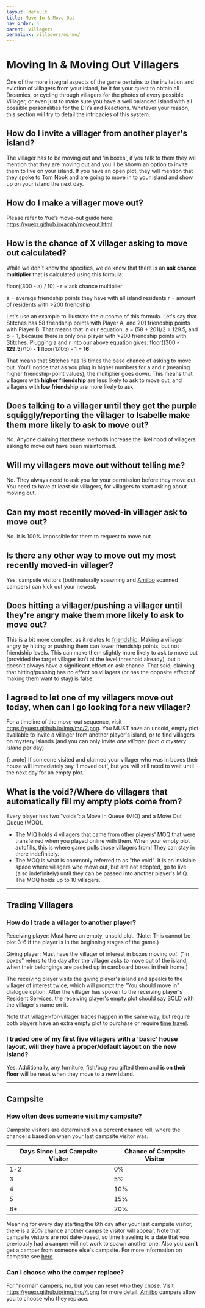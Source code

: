 ```yaml
---
layout: default
title: Move In & Move Out
nav_order: 4
parent: Villagers
permalink: villagers/mi-mo/
---
```

# Moving In & Moving Out Villagers
One of the more integral aspects of the game pertains to the invitation and eviction of villagers from your island, be it for your quest to obtain all Dreamies, or cycling through villagers for the photos of every possible Villager, or even just to make sure you have a well balanced island with all possible personalities for the DIYs and Reactions. Whatever your reason, this section will try to detail the intricacies of this system.

## How do I invite a villager from another player's island?
The villager has to be moving out and 'in boxes', if you talk to them they will mention that they are moving out and you'll be shown an option to invite them to live on your island. If you have an open plot, they will mention that they spoke to Tom Nook and are going to move in to your island and show up on your island the next day.

## How do I make a villager move out?
Please refer to Yue’s move-out guide here: <https://yuexr.github.io/acnh/moveout.html>.

## How is the chance of X villager asking to move out calculated?
While we don't know the specifics, we do know that there is an **ask chance multiplier** that is calculated using this formula:

floor((300 - a) / 10) - r = ask chance multiplier

a = average friendship points they have with all island residents
r = amount of residents with >200 friendship

Let's use an example to illustrate the outcome of this formula. Let's say that Stitches has 58 friendship points with Player A, and 201 friendship points with Player B. That means that in our equation, a = (58 + 201)/2 = 129.5, and b = 1, because there is only one player with >200 friendship points with Stitches. Plugging a and r into our above equation gives:
floor((300 - **129.5**)/10) - **1**
floor(17.05) - 1 = **16**

That means that Stitches has 16 times the base chance of asking to move out. You'll notice that as you plug in higher numbers for a and r (meaning higher friendship-point values), the multiplier goes down. This means that villagers with **higher friendship** are less likely to ask to move out, and villagers with **low friendship** are more likely to ask.  

## Does talking to a villager until they get the purple squiggly/reporting the villager to Isabelle make them more likely to ask to move out?
No. Anyone claiming that these methods increase the likelihood of villagers asking to move out have been misinformed.

## Will my villagers move out without telling me?
No. They always need to ask you for your permission before they move out. You need to have at least six villagers, for villagers to start asking about moving out.

## Can my most recently moved-in villager ask to move out?
No. It is 100% impossible for them to request to move out.

## Is there any other way to move out my most recently moved-in villager?
Yes, campsite visitors (both naturally spawning and [Amiibo](#what-are-amiibos-who-has-an-amiibo) scanned campers) can kick out your newest. 

## Does hitting a villager/pushing a villager until they're angry make them more likely to ask to move out?
This is a bit more complex, as it relates to [friendship](#what-is-friendshipwhat-are-friendship-levels). Making a villager angry by hitting or pushing them can lower friendship points, but not friendship levels. This can make them slightly more likely to ask to move out (provided the target villager isn't at the level threshold already), but it doesn't always have a significant effect on ask chance. That said, claiming that hitting/pushing has no effect on villagers (or has the opposite effect of making them want to stay) is false.  

## I agreed to let one of my villagers move out today, when can I go looking for a new villager?
For a timeline of the move-out sequence, visit <https://yuexr.github.io/img/mo/2.png>.
You MUST have an unsold, empty plot available to invite a villager from another player's island, or to find villagers on mystery islands (and you can only invite *one villager from a mystery island* per day). 

{: .note}
If someone visited and claimed your villager who was in boxes their house will immediately say 'I moved out', but you will still need to wait until the next day for an empty plot.

## What is the void?/Where do villagers that automatically fill my empty plots come from?
Every player has two "voids": a Move In Queue (MIQ) and a Move Out Queue (MOQ).
- The MIQ holds 4 villagers that came from other players' MOQ that were transferred when you played online with them. When your empty plot autofills, this is where game pulls those villagers from! They can stay in there indefinitely.
- The MOQ is what is commonly referred to as "the void". It is an invisible space where villagers who move out, but are not adopted, go to live (also indefinitely) until they can be passed into another player's MIQ. The MOQ holds up to 10 villagers.

* * *

## Trading Villagers
### How do I trade a villager to another player?
Receiving player: Must have an empty, unsold plot. (Note: This cannot be plot 3-6 if the player is in the beginning stages of the game.)

Giving player: Must have the villager of interest in boxes moving *out*. ("In boxes" refers to the day after the villager asks to move out of the island, when their belongings are packed up in cardboard boxes in their home.)

The receiving player visits the giving player's island and speaks to the villager of interest twice, which will prompt the "You should move in" dialogue option. After the villager has spoken to the receiving player's Resident Services, the receiving player's empty plot should say SOLD with the villager's name on it.

Note that villager-for-villager trades happen in the same way, but require both players have an extra empty plot to purchase or require [time travel](/acnhfaq/tt). 

### I traded one of my first five villagers with a 'basic' house layout, will they have a proper/default layout on the new island?
Yes. Additionally, any furniture, fish/bug you gifted them and **is on their floor** will be reset when they move to a new island.

* * * 

## Campsite
### How often does someone visit my campsite?
Campsite visitors are determined on a percent chance roll, where the chance is based on when your last campsite visitor was. 

| Days Since Last Campsite Visitor | Chance of Campsite Visitor |
|----------------------------------|----------------------------|
| 1-2                              | 0%                         |
| 3                                | 5%                         |
| 4                                | 10%                        |
| 5                                | 15%                        |
| 6+                               | 20%                        |

Meaning for every day starting the 6th day after your last campsite visitor, there is a 20% chance another campsite visitor will appear. Note that campsite visitors are not date-based, so time traveling to a date that you previously had a camper will not work to spawn another one. Also you **can't** get a camper from someone else's campsite. For more information on campsite see [here](https://docs.google.com/document/d/1c8rsKWWtwsOo_JOxwO-lVRx2MUhc-bcdZg1mhXgtRPg/edit).

### Can I choose who the camper replace?
For "normal" campers, no, but you can reset who they chose. Visit <https://yuexr.github.io/img/mo/4.png> for more detail. [Amiibo](/acnhfaq/villagers/amiibo#how-do-i-invite-a-villager-to-live-on-my-island-using-their-amiibo) campers allow you to choose who they replace.
